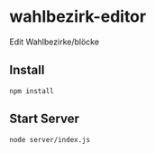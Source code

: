# wahlbezirk-editor
Edit Wahlbezirke/blöcke


## Install
`npm install`

## Start Server
`node server/index.js`
